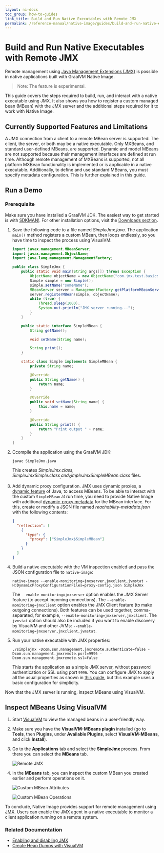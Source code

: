 ```yaml
---
layout: ni-docs
toc_group: how-to-guides
link_title: Build and Run Native Executables with Remote JMX
permalink: /reference-manual/native-image/guides/build-and-run-native-executable-with-remote-jmx/
---
```


# Build and Run Native Executables with Remote JMX

Remote management using [Java Management Extensions (JMX)](https://www.oracle.com/java/technologies/javase/javamanagement.html) is possible in native applications built with GraalVM Native Image.

> Note: The feature is experimental.

This guide covers the steps required to build, run, and interact with a native executable using JMX.
It also shows you how to register a custom managed bean (MBean) with the JMX server and the additional steps required for it to work with Native Image.

## Currently Supported Features and Limitations

A JMX connection from a client to a remote MBean server is supported. 
The client, the server, or both may be a native executable.
Only MXBeans, and standard user-defined MBeans, are supported. 
Dynamic and model MBeans are not supported because their management interfaces are defined at run time. 
Although remote management of MXBeans is supported, not all platform MXBean functionality is implemented or is applicable in a native executable. 
Additionally, to define and use standard MBeans, you must specify metadata configuration. 
This is further explained in this guide.

## Run a Demo

### Prerequisite 
Make sure you have installed a GraalVM JDK.
The easiest way to get started is with [SDKMAN!](https://sdkman.io/jdks#graal).
For other installation options, visit the [Downloads section](https://www.graalvm.org/downloads/).

1. Save the following code to a file named _SimpleJmx.java_. The application `main()` method registers a custom MBean, then loops endlessly, so you have time to inspect the process using VisualVM.
    ```java
    import javax.management.MBeanServer;
    import javax.management.ObjectName;
    import java.lang.management.ManagementFactory;

    public class SimpleJmx {
        public static void main(String args[]) throws Exception {
            ObjectName objectName = new ObjectName("com.jmx.test.basic:name=simple");
            Simple simple = new Simple();
            simple.setName("someName");
            MBeanServer server = ManagementFactory.getPlatformMBeanServer();
            server.registerMBean(simple, objectName);
            while (true) {
                Thread.sleep(1000);
                System.out.println("JMX server running...");
            }
        }

        public static interface SimpleMBean {
            String getName();

            void setName(String name);

            String print();
        }

        static class Simple implements SimpleMBean {
            private String name;

            @Override
            public String getName() {
                return name;
            }

            @Override
            public void setName(String name) {
                this.name = name;
            }

            @Override
            public String print() {
                return "Print output " + name;
            }
        }
    }
    ```

2. Ccompile the application using the GraalVM JDK:
    ```shell 
    javac SimpleJmx.java
    ```
    This creates _SimpleJmx.class_, _SimpleJmx$Simple.class_, and _SimpleJmx$SimpleMBean.class_ files.
   
3. Add dynamic proxy configuration. JMX uses dynamic proxies, a [dynamic feature](../DynamicFeatures.md) of Java, to access MBeans. To be able to interact with the custom `SimpleMBean` at run time, you need to provide Native Image with additional [dynamic-proxy metadata](../ReachabilityMetadata.md#reflection) for the MBean interface. For this, create or modify a JSON file named _reachability-metadata.json_ with the following contents:
    ```json
    {
      "reflection": [
        {
          "type": {
            "proxy": ["SimpleJmx$SimpleMBean"]
          }
        }
      ]
    }
    ```

4. Build a native executable with the VM inspection enabled and pass the JSON configuration file to `native-image`:
    ```shell
    native-image --enable-monitoring=jmxserver,jmxclient,jvmstat -H:DynamicProxyConfigurationFiles=proxy-config.json SimpleJmx
    ```
    
    The `--enable-monitoring=jmxserver` option enables the JMX Server feature (to accept incoming connections).
    The `--enable-monitoring=jmxclient` option enables the JMX Client feature (to make outgoing connections).
    Both features can be used together, comma-separated, for example, `--enable-monitoring=jmxserver,jmxclient`. 
    The `jvmstat` option should also be included if you want to enable discovery by VisualVM and other JVMs: `--enable-monitoring=jmxserver,jmxclient,jvmstat`.

5. Run your native executable with JMX properties:
    ```shell
    ./simplejmx -Dcom.sun.management.jmxremote.authenticate=false -Dcom.sun.management.jmxremote.port=9996 -Dcom.sun.management.jmxremote.ssl=false
    ```
    
    This starts the application as a simple JMX server, without password authentication or SSL using port `9996`. 
    You can configure JMX to apply all the usual properties as shown in [this guide](https://docs.oracle.com/javadb/10.10.1.2/adminguide/radminjmxenabledisable.html), but this example uses a basic configuration for simplicity.

Now that the JMX server is running, inspect MBeans using VisualVM.

## Inspect MBeans Using VisualVM

1. Start [VisualVM](https://visualvm.github.io/) to view the managed beans in a user-friendly way.

2. Make sure you have the **VisualVM-MBeans plugin** installed (go to **Tools**, then **Plugins**, under **Available Plugins**, select **VisualVM-MBeans**, and click **Install**).

3. Go to the **Applications** tab and select the **SimpleJmx** process.
   From there you can select the **MBeans** tab.

    ![Remote JMX](img/rjmx_monitor.png)

4. In the **MBeans** tab, you can inspect the custom MBean you created earlier and perform operations on it.

    ![Custom MBean Attributes](img/rjmx_attributes.png)

    ![Custom MBean Operations](img/rjmx_operations.png)

To conclude, Native Image provides support for remote management using [JMX](https://www.oracle.com/java/technologies/javase/javamanagement.html).
Users can enable the JMX agent in a native executable to monitor a client application running on a remote system.

### Related Documentation

- [Enabling and disabling JMX](https://docs.oracle.com/javadb/10.10.1.2/adminguide/radminjmxenabledisable.html)
- [Create Heap Dumps with VisualVM](create-heap-dump-from-native-executable.md)